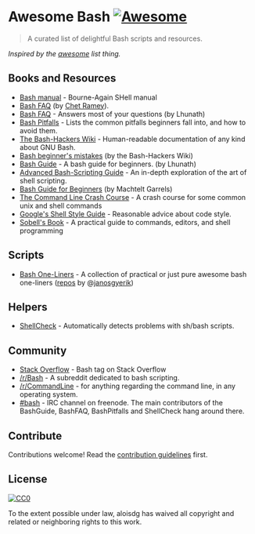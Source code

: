 # Awesome Bash [![Awesome](https://cdn.rawgit.com/sindresorhus/awesome/d7305f38d29fed78fa85652e3a63e154dd8e8829/media/badge.svg)](https://github.com/sindresorhus/awesome)

> A curated list of delightful Bash scripts and resources.

*Inspired by the [awesome](https://github.com/sindresorhus/awesome) list thing.*

## Books and Resources

-   [Bash manual](http://www.gnu.org/software/bash/manual/) - Bourne-Again SHell manual
-   [Bash FAQ](http://tiswww.case.edu/php/chet/bash/FAQ) (by [Chet Ramey](http://tiswww.case.edu/php/chet/)).
-   [Bash FAQ](http://mywiki.wooledge.org/BashFAQ) - Answers most of your questions (by Lhunath)
-   [Bash Pitfalls](http://mywiki.wooledge.org/BashPitfalls) - Lists the common pitfalls beginners fall into, and how to avoid them.
-   [The Bash-Hackers Wiki](http://wiki.bash-hackers.org/doku.php) - Human-readable documentation of any kind about GNU Bash.
-   [Bash beginner's mistakes](http://wiki.bash-hackers.org/scripting/newbie_traps) (by the Bash-Hackers Wiki)
-   [Bash Guide](http://mywiki.wooledge.org/BashGuide) - A bash guide for beginners. (by Lhunath)
-   [Advanced Bash-Scripting Guide](http://tldp.org/LDP/abs/html/) - An in-depth exploration of the art of shell scripting.
-   [Bash Guide for Beginners](http://www.tldp.org/LDP/Bash-Beginners-Guide/html/) (by Machtelt Garrels)
-   [The Command Line Crash Course](http://learncodethehardway.org/cli/book/) - A crash course for some common unix and shell commands
-	[Google's Shell Style Guide](https://google.github.io/styleguide/shell.xml)  - Reasonable advice about code style.
-	[Sobell's Book](http://www.sobell.com/CR3/index.html) - A practical guide to commands, editors, and shell programming

## Scripts

-   [Bash One-Liners](http://www.bashoneliners.com/) -  A collection of practical or just pure awesome bash one-liners ([repos](https://github.com/janosgyerik/bashoneliners) by @[janosgyerik](https://github.com/janosgyerik))

## Helpers

-   [ShellCheck](http://www.shellcheck.net/) - Automatically detects problems with sh/bash scripts.

## Community

-   [Stack Overflow](http://stackoverflow.com/questions/tagged/bash) - Bash tag on Stack Overflow
-   [/r/Bash](https://www.reddit.com/r/bash) - A subreddit dedicated to bash scripting.
-   [/r/CommandLine](https://www.reddit.com/r/commandline) - for anything regarding the command line, in any operating system.
-   [#bash](irc://chat.freenode.net/%23bash) - IRC channel on freenode. The main contributors of the BashGuide, BashFAQ, BashPitfalls and ShellCheck hang around there.


## Contribute

Contributions welcome! Read the [contribution guidelines](contributing.md) first.

## License

[![CC0](http://i.creativecommons.org/p/zero/1.0/88x31.png)](http://creativecommons.org/publicdomain/zero/1.0/)

To the extent possible under law, aloisdg has waived all copyright and related or neighboring rights to this work.





